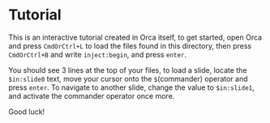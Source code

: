 # Tutorial

This is an interactive tutorial created in Orca itself, to get started, open Orca and press `CmdOrCtrl+L` to load the files found in this directory, then press `CmdOrCtrl+B` and write `inject:begin`, and press `enter`.

You should see 3 lines at the top of your files, to load a slide, locate the `$in:slide0` text, move your cursor onto the `$`(commander) operator and press `enter`. To navigate to another slide, change the value to `$in:slide1`, and activate the commander operator once more.

Good luck!